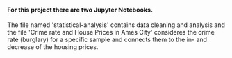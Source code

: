 
#### For this project there are two Jupyter Notebooks. <br/>
The file named 'statistical-analysis' contains data cleaning and analysis and the file 'Crime rate and House Prices in Ames City' consideres the crime rate (burglary) for a specific sample and connects them to the in- and decrease of the housing prices.
